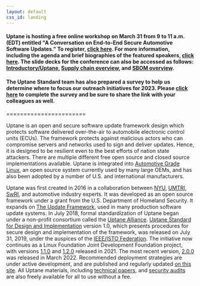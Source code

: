 ```yaml
---
layout: default
css_id: landing
---
```


#### Uptane is hosting a free online workshop on March 31 from 9 to 11 a.m. (EDT) entitled "A Conversation on End-to-End Secure Automotive Software Updates." To register, [click here](https://nyu.zoom.us/meeting/register/tJUkdeugqD8rGtxGjU3-nR1f71NW75eZAVFW). For more information, including the agenda and brief biographies of the featured speakers, [click here](https://uptane.github.io/papers/Agenda_3:31_Uptane_Workshop.pdf). The slide decks for the conference can also be accessed as follows: [Introductory/Uptane](https://uptane.github.io/papers/23uptane_331_ms.pdf), [Supply chain overview](https://uptane.github.io/papers/23uptane_331_mackay.pdf), and [SBOM overview](https://uptane.github.io/papers/23uptane_331_hart.pdf). 

#### The Uptane Standard team has also prepared a survey to help us determine where to focus our outreach initiatives for 2023. Please [click here](https://forms.gle/nASmibdFY8B61RTT6) to complete the survey and be sure to share the link with your colleagues as well.
=======================

Uptane is an open and secure software update framework design which protects software delivered over-the-air to
automobile electronic control units (ECUs).  The framework protects against malicious actors who can
compromise servers and networks used to sign and deliver updates.  Hence, it is designed to be resilient even to the best efforts of nation state
attackers. There are multiple different free open source and closed source
implementations available.  Uptane is integrated into [Automotive Grade Linux](https://www.automotivelinux.org/),
an open source system currently used by many large OEMs, and has also been adopted by a number of U.S. and international manufacturers.

Uptane was first created in 2016 in a collaboration between [NYU](https://engineering.nyu.edu/), [UMTRI](https://www.umtri.umich.edu/), [SwRI](https://www.swri.org/), and automotive industry experts. It was developed as an open source framework under a grant from the U.S. Department of Homeland Security. It expands on [The Update Framework](https://theupdateframework.io/), used in many production software update systems. In July 2018, formal standardization of Uptane began under a non-profit consortium called the [Uptane
Alliance](https://ieee-isto.org/member_programs/uptane-alliance/). [Uptane Standard for Design and Implementation](https://github.com/uptane/uptane-standard/releases/download/1.0.0/ieee-isto-6100.1.0.0.uptane-standard.html) version 1.0, which presents procedures for secure design and implementation of the framework, was released on July 31, 2019, under the auspices of the [IEEE/ISTO Federation](https://ieee-isto.org/). The initiative now
continues as a Linux Foundation Joint Development Foundation project, with versions [1.1.0](/papers/uptane-standard.1.1.0.html) and [1.2.0](/papers/uptane-standard.1.2.0.html) released in 2021. The most recent version, [2.0.0](/papers/uptane-standard.2.0.0.html) was released in March 2022. Recommended deployment strategies are under active development, and are published and regularly updated [on this site](/deployment-considerations/index.html). All Uptane materials, including [technical papers](https://uptane.github.io/publications.html), and
[security audits](https://uptane.github.io/audits.html) are also freely available for all to use without a fee.

